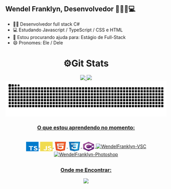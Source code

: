 ## Wendel Franklyn, Desenvolvedor 👨🏻‍💻💻

- 👨‍💻 Desenvolvedor full stack C#
- 💻 Estudando Javascript / TypeScript / CSS e HTML
- 🤔 Estou procurando ajuda para: Estágio de Full-Stack
- 😄 Pronomes: Ele / Dele
##


<h1 align="center">⚙Git Stats</h1>
<div align="center">
<a href="https://github.com/WendelFranklyn">
  <img height="180em" src="https://github-readme-stats.vercel.app/api?username=WendelFranklyn&theme=tokyonight&rank_icon=github&card_width=300&show_icons=true&bg_color=90,000000,040449"  />
  <img height="180em" src="https://github-readme-stats.vercel.app/api/top-langs/?username=WendelFranklyn&theme=tokyonight&layout=compact&langs_count=7&bg_color=90,000000,040449"/>
</div>

  <!-- Snake -->
<div align="center">
<picture>
  <source media="(prefers-color-scheme: dark)" srcset="https://raw.githubusercontent.com/WendelFranklyn/WendelFranklyn/output/github-contribution-grid-snake-dark.svg">
  <source media="(prefers-color-scheme: light)" srcset="https://raw.githubusercontent.com/WendelFranklyn/WendelFranklyn/output/github-contribution-grid-snake.svg">
  <img alt="github contribution grid snake animation" src="https://raw.githubusercontent.com/WendelFranklyn/WendelFranklyn/output/github-contribution-grid-snake.svg">
</picture>
</div>
   
  <h3 align="center">O que estou aprendendo no momento:</h3>
  <div align="center" style="display: inline_block"><br>
   <img align="center" alt="WendelFranklyn-Ts" height="30" width="40" src="https://raw.githubusercontent.com/devicons/devicon/master/icons/typescript/typescript-plain.svg"> 
  <img align="center" alt="WendelFranklyn-Js" height="30" width="40" src="https://raw.githubusercontent.com/devicons/devicon/master/icons/javascript/javascript-plain.svg">
  <img align="center" alt="WendelFranklyn-HTML" height="30" width="40" src="https://raw.githubusercontent.com/devicons/devicon/master/icons/html5/html5-original.svg">
  <img align="center" alt="WendelFranklyn-CSS" height="30" width="40" src="https://raw.githubusercontent.com/devicons/devicon/master/icons/css3/css3-original.svg">
  <img align="center" alt="WendelFranklyn-Csharp" height="30" width="40" src="https://raw.githubusercontent.com/devicons/devicon/master/icons/csharp/csharp-original.svg">
  <img align="center" alt="WendelFranklyn-VSC" height="30" width="40" src="https://cdn.jsdelivr.net/gh/devicons/devicon/icons/vscode/vscode-original.svg">
  <img align="center" alt="WendelFranklyn-Photoshop" height="30" width="40" src="https://cdn.jsdelivr.net/gh/devicons/devicon/icons/photoshop/photoshop-plain.svg">
</div>

  
##
<h3 align="center">Onde me Encontrar:</h3>
  <div align="center">
   <a href = "https://www.linkedin.com/in/wendel-franklyn-77932b1a7" target="_blank"><img src="https://img.shields.io/badge/-LinkedIn-%230077b5?style=for-the-badge&logo=linkedin&logoColor=white" targe="_blank"></a>
  </div>




  
